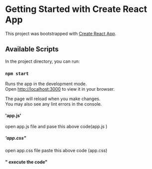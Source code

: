 # Getting Started with Create React App

This project was bootstrapped with [Create React App](https://github.com/facebook/create-react-app).

## Available Scripts

In the project directory, you can run:

### `npm start`

Runs the app in the development mode.\
Open [http://localhost:3000](http://localhost:3000) to view it in your browser.

The page will reload when you make changes.\
You may also see any lint errors in the console.

#### 'app.js'
open app.js file and pase this above code(app.js ) 

##### 'app.css"
open app.css file paste this above code (app.css)

#### " execute the code"

